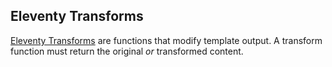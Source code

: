 ## Eleventy Transforms

[Eleventy Transforms](https://www.11ty.dev/docs/config/#transforms) are functions that modify template output. A transform function must return the original *or* transformed content.
